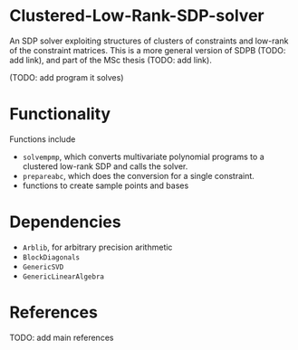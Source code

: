 # Clustered-Low-Rank-SDP-solver
An SDP solver exploiting structures of clusters of constraints and low-rank of the constraint matrices. This is a more general version of SDPB (TODO: add link), and part of the MSc thesis (TODO: add link).

(TODO: add program it solves)

# Functionality
Functions include 
- `solvempmp`, which converts multivariate polynomial programs to a clustered low-rank SDP and calls the solver. 
- `prepareabc`, which does the conversion for a single constraint.
- functions to create sample points and bases

# Dependencies
- `Arblib`, for arbitrary precision arithmetic
- `BlockDiagonals`
- `GenericSVD`
- `GenericLinearAlgebra`

# References
TODO: add main references
